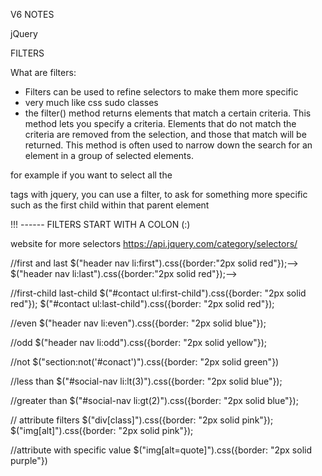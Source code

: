 V6 NOTES 

jQuery 

FILTERS

What are filters:
- Filters can be used to refine selectors to make them more specific 
- very much like css sudo classes
- the filter() method returns elements that match a certain criteria. This method lets you specify a criteria. Elements that do not match the criteria are removed from the selection, and those that match will be returned. This method is often used to narrow down the search for an element in a group of selected elements.

for example if you want to select all the <p> tags with jquery, you can use a filter, to ask for something more specific such as the first child within that parent element 

!!! ------   FILTERS START WITH A COLON (:)

website for more selectors 
https://api.jquery.com/category/selectors/



//first and last 
 $("header nav li:first").css({border:"2px solid red"});-->
 $("header nav li:last").css({border:"2px solid red"});-->

//first-child last-child
$("#contact ul:first-child").css({border: "2px solid red"});
$("#contact ul:last-child").css({border: "2px solid red"});

//even
$("header nav li:even").css({border: "2px solid blue"});

//odd
$("header nav li:odd").css({border: "2px solid yellow"});

//not
$("section:not('#conact')").css({border: "2px solid green"})

//less than 
$("#social-nav li:lt(3)").css({border: "2px solid blue"});

//greater than 
$("#social-nav li:gt(2)").css({border: "2px solid blue"});

// attribute filters
$("div[class]").css({border: "2px solid pink"});
$("img[alt]").css({border: "2px solid pink"});

//attribute with specific value 
$("img[alt=quote]").css({border: "2px solid purple"})

